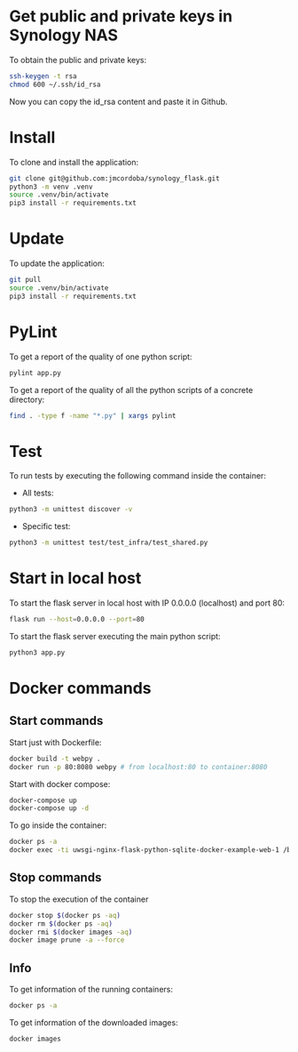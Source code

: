 


# Get public and private keys in Synology NAS
To obtain the public and private keys:
```bash
ssh-keygen -t rsa
chmod 600 ~/.ssh/id_rsa
```
Now you can copy the id_rsa content and paste it in Github.

# Install
To clone and install the application:
```bash
git clone git@github.com:jmcordoba/synology_flask.git
python3 -m venv .venv
source .venv/bin/activate
pip3 install -r requirements.txt
```

# Update
To update the application:
```bash
git pull
source .venv/bin/activate
pip3 install -r requirements.txt
```

# PyLint
To get a report of the quality of one python script:
```bash
pylint app.py
```
To get a report of the quality of all the python scripts of a concrete directory:
```bash
find . -type f -name "*.py" | xargs pylint 
```

# Test
To run tests by executing the following command inside the container:
* All tests:
```bash
python3 -m unittest discover -v
```
* Specific test:
```bash
python3 -m unittest test/test_infra/test_shared.py
```

# Start in local host
To start the flask server in local host with IP 0.0.0.0 (localhost) and port 80:
```bash
flask run --host=0.0.0.0 --port=80
```
To start the flask server executing the main python script:
```bash
python3 app.py
```

# Docker commands

## Start commands
Start just with Dockerfile:
```bash
docker build -t webpy .
docker run -p 80:8080 webpy # from localhost:80 to container:8080
```
Start with docker compose:
```bash
docker-compose up
docker-compose up -d
```
To go inside the container:
```bash
docker ps -a
docker exec -ti uwsgi-nginx-flask-python-sqlite-docker-example-web-1 /bin/bash
```

## Stop commands
To stop the execution of the container
```bash
docker stop $(docker ps -aq)
docker rm $(docker ps -aq)
docker rmi $(docker images -aq)
docker image prune -a --force
```

## Info
To get information of the running containers:
```bash
docker ps -a
```
To get information of the downloaded images:
```bash
docker images
```
